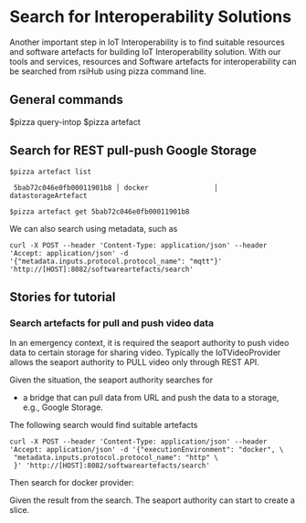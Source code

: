 # Search for Interoperability Solutions

Another important step in IoT Interoperability is to find suitable resources and software artefacts for building IoT Interoperability solution. With our tools and services, resources and Software artefacts for interoperability can be searched from rsiHub using pizza command line.

## General commands

$pizza query-intop
$pizza artefact

## Search for REST pull-push Google Storage  

```
$pizza artefact list

 5bab72c046e0fb00011901b8 │ docker                │ datastorageArtefact

$pizza artefact get 5bab72c046e0fb00011901b8

```

We can also search using metadata, such as

```
curl -X POST --header 'Content-Type: application/json' --header 'Accept: application/json' -d '{"metadata.inputs.protocol.protocol_name": "mqtt"}' 'http://[HOST]:8082/softwareartefacts/search'

```

## Stories for tutorial

### Search artefacts for pull and push video data

In an emergency context, it is  required the seaport authority to push video data to certain storage for sharing video. Typically the IoTVideoProvider allows the seaport authority to PULL video only through REST API.

Given the situation, the seaport authority searches for

* a bridge that can pull data from URL and push the data to a storage, e.g., Google Storage.


The following search would find suitable artefacts

```
curl -X POST --header 'Content-Type: application/json' --header 'Accept: application/json' -d '{"executionEnvironment": "docker", \
 "metadata.inputs.protocol.protocol_name": "http" \
 }' 'http://[HOST]:8082/softwareartefacts/search'

 ```
Then search for docker provider:

Given the result from the search. The seaport authority can start to create a slice.   
